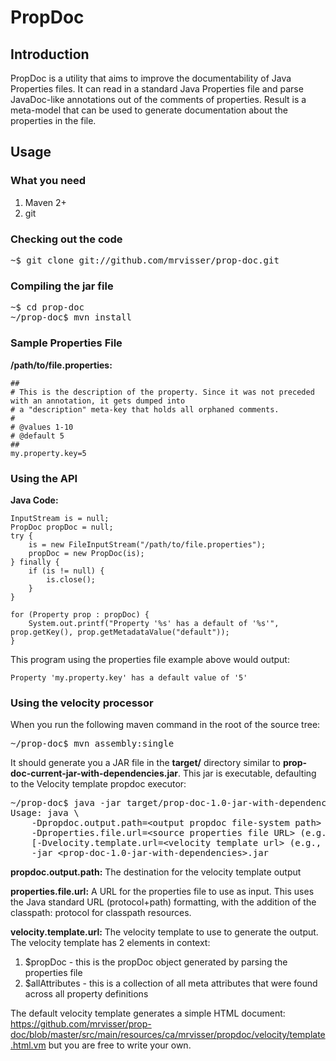 PropDoc
=======

Introduction
------------

PropDoc is a utility that aims to improve the documentability of Java Properties files. It can read in a standard Java Properties file and parse JavaDoc-like annotations out of the comments of properties. Result is a meta-model that can be used to generate documentation about the properties in the file.

Usage
-----

### What you need

1. Maven 2+
2. git

### Checking out the code

<pre>
~$ git clone git://github.com/mrvisser/prop-doc.git
</pre>

### Compiling the jar file

<pre>
~$ cd prop-doc
~/prop-doc$ mvn install
</pre>

### Sample Properties File

**/path/to/file.properties:**

	##
	# This is the description of the property. Since it was not preceded with an annotation, it gets dumped into
	# a "description" meta-key that holds all orphaned comments.
	#
	# @values 1-10
	# @default 5
	##
	my.property.key=5

### Using the API

**Java Code:**

	InputStream is = null;
	PropDoc propDoc = null;
	try {
		is = new FileInputStream("/path/to/file.properties");
		propDoc = new PropDoc(is);
	} finally {
		if (is != null) {
			is.close();
		}
	}
	
	for (Property prop : propDoc) {
		System.out.printf("Property '%s' has a default of '%s'", prop.getKey(), prop.getMetadataValue("default"));
	}

This program using the properties file example above would output:

	Property 'my.property.key' has a default value of '5'

### Using the velocity processor

When you run the following maven command in the root of the source tree:

<pre>
~/prop-doc$ mvn assembly:single
</pre>

It should generate you a JAR file in the **target/** directory similar to **prop-doc-current-jar-with-dependencies.jar**. This jar is executable, defaulting to the Velocity template propdoc executor:

<pre>
~/prop-doc$ java -jar target/prop-doc-1.0-jar-with-dependencies.jar
Usage: java \
	-Dpropdoc.output.path=&lt;output propdoc file-system path&gt; \
	-Dproperties.file.url=&lt;source properties file URL&gt; (e.g., file://C:\Temp\config.properties; e.g., classpath:org/my/config/config.properties)\
	[-Dvelocity.template.url=&lt;velocity template url&gt; (e.g., file://C:\Temp\propdoc.vm; default: classpath:ca/mrvisser/propdoc/velocity/template.html.vm)]\
	-jar &lt;prop-doc-1.0-jar-with-dependencies&gt;.jar
</pre>

**propdoc.output.path:** The destination for the velocity template output

**properties.file.url:** A URL for the properties file to use as input. This uses the Java standard URL (protocol+path) formatting, with the addition of the classpath: protocol for classpath resources.

**velocity.template.url:** The velocity template to use to generate the output. The velocity template has 2 elements in context:

1. $propDoc - this is the propDoc object generated by parsing the properties file
2. $allAttributes - this is a collection of all meta attributes that were found across all property definitions

The default velocity template generates a simple HTML document: https://github.com/mrvisser/prop-doc/blob/master/src/main/resources/ca/mrvisser/propdoc/velocity/template.html.vm but you are free to write your own.